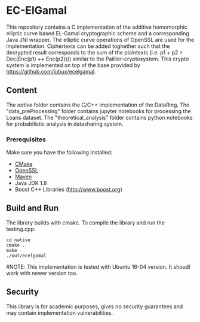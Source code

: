 

# EC-ElGamal

This repository contains a C implementation of the additive homomorphic elliptic curve based EL-Gamal cryptographic scheme and a corresponding Java JNI wrapper. The elliptic curve operations of OpenSSL are used for the implementation.
Ciphertexts can be added toghether such that the decrypted result corresponds to the sum of the plaintexts (i.e. p1 + p2 = Dec(Enc(p1) ++ Enc(p2)))) similar to the Paillier-cryptosystem.
This crypto system is implemented on top of the base provided by https://github.com/lubux/ecelgamal.

## Content 
The *native* folder contains the C/C++ implementation of the DataRing.
The "data_preProcessing" folder contains jupyter notebooks for processing the Loans dataset.
The "theoretical_analysis" folder contains python notebooks for probabilistic analysis in datasharing system.

### Prerequisites 
Make sure you have the following installed:
 * [CMake](https://cmake.org/)
 * [OpenSSL](http://www.openssl.org/source/)
 * [Maven](https://maven.apache.org/)
 * Java JDK 1.8
 * Boost C++ Libraries (http://www.boost.org)


## Build and Run
The library builds with cmake. To compile the library and run the testing.cpp: 

```
cd native
cmake .
make
./out/ecelgamal
```

#NOTE: This implementation is tested with Ubuntu 16-04 version. It shoudl work with newer version too.

## Security
This library is for academic purposes, gives no security guarantees and may contain implementation vulnerabilities.
